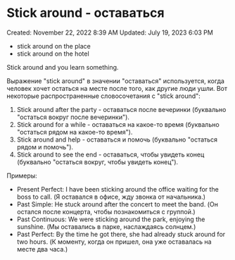 # Stick around - оставаться

Created: November 22, 2022 8:39 AM
Updated: July 19, 2023 6:03 PM

- stick around on the place
- stick around on the hotel

Stick around and you learn something.

Выражение "stick around" в значении "оставаться" используется, когда человек хочет остаться на месте после того, как другие люди ушли. Вот некоторые распространенные словосочетания с "stick around":
1. Stick around after the party - оставаться после вечеринки (буквально "остаться вокруг после вечеринки").
2. Stick around for a while - оставаться на какое-то время (буквально "остаться рядом на какое-то время").
3. Stick around and help - оставаться и помочь (буквально "остаться рядом и помочь").
4. Stick around to see the end - оставаться, чтобы увидеть конец (буквально "остаться вокруг, чтобы увидеть конец").

Примеры:

- Present Perfect: I have been sticking around the office waiting for the boss to call. (Я оставался в офисе, жду звонка от начальника.)
- Past Simple: He stuck around after the concert to meet the band. (Он остался после концерта, чтобы познакомиться с группой.)
- Past Continuous: We were sticking around the park, enjoying the sunshine. (Мы оставались в парке, наслаждаясь солнцем.)
- Past Perfect: By the time he got there, she had already stuck around for two hours. (К моменту, когда он пришел, она уже оставалась на месте два часа.)